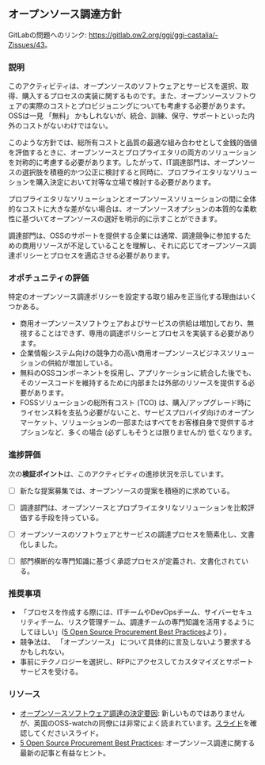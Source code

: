 ## オープンソース調達方針

GitLabの問題へのリンク: <https://gitlab.ow2.org/ggi/ggi-castalia/-Zissues/43>。

### 説明

このアクティビティは、オープンソースのソフトウェアとサービスを選択、取得、購入するプロセスの実装に関するものです。また、オープンソースソフトウェアの実際のコストとプロビジョニングについても考慮する必要があります。OSSは一見 「無料」 かもしれないが、統合、訓練、保守、サポートといった内外のコストがないわけではない。

このような方針では、総所有コストと品質の最適な組み合わせとして金銭的価値を評価するときに、オープンソースとプロプライエタリの両方のソリューションを対称的に考慮する必要があります。したがって、IT調達部門は、オープンソースの選択肢を積極的かつ公正に検討すると同時に、プロプライエタリなソリューションを購入決定において対等な立場で検討する必要があります。

プロプライエタリなソリューションとオープンソースソリューションの間に全体的なコストに大きな差がない場合は、オープンソースオプションの本質的な柔軟性に基づいてオープンソースの選好を明示的に示すことができます。

調達部門は、OSSのサポートを提供する企業には通常、調達競争に参加するための商用リソースが不足していることを理解し、それに応じてオープンソース調達ポリシーとプロセスを適応させる必要があります。

### オポチュニティの評価

特定のオープンソース調達ポリシーを設定する取り組みを正当化する理由はいくつかある。
* 商用オープンソースソフトウェアおよびサービスの供給は増加しており、無視することはできず、専用の調達ポリシーとプロセスを実装する必要があります。
* 企業情報システム向けの競争力の高い商用オープンソースビジネスソリューションの供給が増加している。
* 無料のOSSコンポーネントを採用し、アプリケーションに統合した後でも、そのソースコードを維持するために内部または外部のリソースを提供する必要があります。
* FOSSソリューションの総所有コスト (TCO) は、購入/アップグレード時にライセンス料を支払う必要がないこと、サービスプロバイダ向けのオープンマーケット、ソリューションの一部またはすべてをお客様自身で提供するオプションなど、多くの場合 (必ずしもそうとは限りませんが) 低くなります。


### 進捗評価

次の**検証ポイント**は、このアクティビティの進捗状況を示しています。
- [ ] 新たな提案募集では、オープンソースの提案を積極的に求めている。
- [ ] 調達部門は、オープンソースとプロプライエタリなソリューションを比較評価する手段を持っている。
- [ ] オープンソースのソフトウェアとサービスの調達プロセスを簡素化し、文書化しました。
- [ ] 部門横断的な専門知識に基づく承認プロセスが定義され、文書化されている。


### 推奨事項

* 「プロセスを作成する際には、ITチームやDevOpsチーム、サイバーセキュリティチーム、リスク管理チーム、調達チームの専門知識を活用するようにしてほしい」([5 Open Source Procurement Best Practices](https://anchore.com/blog/5-open-source-procurement-best-practices/)より) 。
* 競争法は、 「オープンソース」 について具体的に言及しないよう要求するかもしれない。
* 事前にテクノロジーを選択し、RFPにアクセスしてカスタマイズとサポートサービスを受ける。


### リソース

- [オープンソースソフトウェア調達の決定要因](http://oss-watch.ac.uk/resources/procurement-infopack): 新しいものではありませんが、英国のOSS-watchの同僚には非常によく読まれています。[スライド](http://oss-watch.ac.uk/files/procurement.odp)を確認してくださいスライド。
- [5 Open Source Procurement Best Practices](https://anchore.com/blog/5-open-source-procurement-best-practices/): オープンソース調達に関する最新の記事と有益なヒント。
